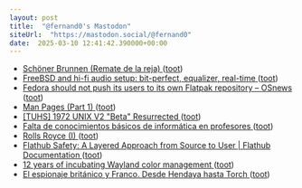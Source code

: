 ```yaml
---
layout: post
title:  "@fernand0's Mastodon"
siteUrl:  "https://mastodon.social/@fernand0"
date:  2025-03-10 12:41:42.390000+00:00
---
```

*  [Schöner Brunnen (Remate de la reja) ](https://www.flickr.com/photos/fernand0/54360107838) ([toot](https://mastodon.social/@fernand0/114138185884481419))
*  [FreeBSD and hi-fi audio setup: bit-perfect, equalizer, real-time ](https://m4c.pl/blog/freebsd-audio-setup-bitperfect-equalizer-realtime) ([toot](https://mastodon.social/@fernand0/114138183950625794))
*  [Fedora should not push its users to its own Flatpak repository  –  OSnews ](https://www.osnews.com/story/141723/fedora-should-not-push-its-users-to-its-own-flatpak-repository) ([toot](https://mastodon.social/@fernand0/114137954468375563))
*  [Man Pages (Part 1) ](https://abochannek.github.io/utilities/2024/12/08/man-pages.htm) ([toot](https://mastodon.social/@fernand0/114137655866747483))
*  [[TUHS] 1972 UNIX V2 "Beta" Resurrected ](https://www.tuhs.org/pipermail/tuhs/2025-February/031420.htm) ([toot](https://mastodon.social/@fernand0/114137366793665135))
*  [Falta de conocimientos básicos de informática en profesores ](https://changlonet.com/blog/falta-de-conocimientos-bsicos-de-informtica-en-profesores) ([toot](https://mastodon.social/@fernand0/114135677262638353))
*  [Rolls Royce (I) ](https://avecesunafoto.wordpress.com/2025/03/09/rolls-royce-i) ([toot](https://mastodon.social/@fernand0/114133935494732759))
*  [Flathub Safety: A Layered Approach from Source to User \| Flathub Documentation ](https://docs.flathub.org/blog/app-safety-layered-approach-source-to-use) ([toot](https://mastodon.social/@fernand0/114133899913677808))
*  [12 years of incubating Wayland color management ](https://www.collabora.com/news-and-blog/news-and-events/12-years-of-incubating-wayland-color-management.htm) ([toot](https://mastodon.social/@fernand0/114133687183251494))
*  [El espionaje británico y Franco. Desde Hendaya hasta Torch ](https://puz.unizar.es/2979-el-espionaje-britanico-y-franco-desde-hendaya-hasta-torch.htm) ([toot](https://mastodon.social/@fernand0/114133145828520530))
